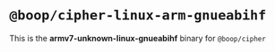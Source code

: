 # `@boop/cipher-linux-arm-gnueabihf`

This is the **armv7-unknown-linux-gnueabihf** binary for `@boop/cipher`
